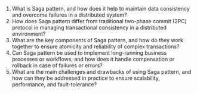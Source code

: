 

1. What is Saga pattern, and how does it help to maintain data consistency and overcome failures in a distributed system?
2. How does Saga pattern differ from traditional two-phase commit (2PC) protocol in managing transactional consistency in a distributed environment?
3. What are the key components of Saga pattern, and how do they work together to ensure atomicity and reliability of complex transactions?
4. Can Saga pattern be used to implement long-running business processes or workflows, and how does it handle compensation or rollback in case of failures or errors?
5. What are the main challenges and drawbacks of using Saga pattern, and how can they be addressed in practice to ensure scalability, performance, and fault-tolerance?